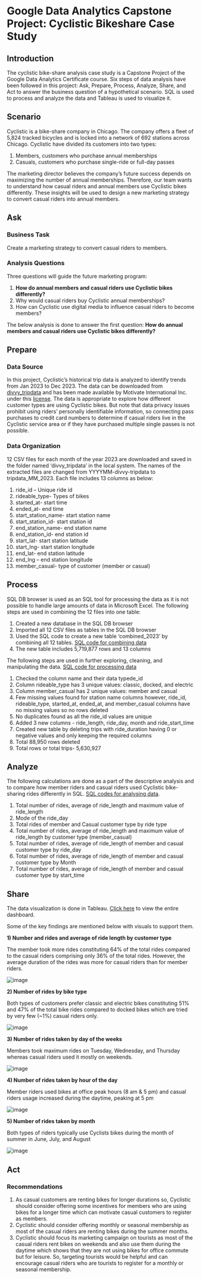 # Google Data Analytics Capstone Project: Cyclistic Bikeshare Case Study

## Introduction

The cyclistic bike-share analysis case study is a Capstone Project of the Google Data Analytics Certificate course. Six steps of data analysis have been followed in this project: Ask, Prepare, Process, Analyze, Share, and Act to answer the business question of a hypothetical scenario. SQL is used to process and analyze the data and Tableau is used to visualize it.

## Scenario

Cyclistic is a bike-share company in Chicago. The company offers a fleet of 5,824 tracked bicycles and is locked into a network of 692 stations across Chicago. Cyclistic have divided its customers into two types: 

1.  Members, customers who purchase annual memberships
2.  Casuals, customers who purchase single-ride or full-day passes

The marketing director believes the company’s future success depends on maximizing the number of annual memberships. Therefore, our team wants to understand how casual riders and annual members use Cyclistic bikes differently. These insights will be used to design a new marketing strategy to convert casual riders into annual members. 

## Ask

### Business Task

Create a marketing strategy to convert casual riders to members.

### Analysis Questions

Three questions will guide the future marketing program:

1.	**How do annual members and casual riders use Cyclistic bikes differently?**
2.	Why would casual riders buy Cyclistic annual memberships?
3.	How can Cyclistic use digital media to influence casual riders to become members?
   
The below analysis is done to answer the first question: **How do annual members and casual riders use Cyclistic bikes differently?**

## Prepare

### Data Source

In this project, Cyclistic’s historical trip data is analyzed to identify trends from Jan 2023 to Dec 2023. The data can be downloaded from [divvy_tripdata](https://divvy-tripdata.s3.amazonaws.com/index.html) and has been made available by Motivate International Inc. under this [license](https://divvybikes.com/data-license-agreement). The data is appropriate to explore how different customer types are using Cyclistic bikes. But note that data privacy issues prohibit using riders’ personally identifiable information, so connecting pass purchases to credit card numbers to determine if casual riders live in the Cyclistic service area or if they have purchased multiple single passes is not possible.

### Data Organization 

12 CSV files for each month of the year 2023 are downloaded and saved in the folder named ‘divvy_tripdata’ in the local system. The names of the extracted files are changed from YYYYMM-divvy-tripdata to tripdata_MM_2023. Each file includes 13 columns as below:

1.	ride_id – Unique ride id
2.	rideable_type- Types of bikes
3.	started_at- start time
4.	ended_at- end time
5.	start_station_name- start station name
6.	start_station_id- start station id
7.	end_station_name- end station name
8.	end_station_id- end station id 
9.	start_lat- start station latitude
10.	start_lng- start station longitude
11.	end_lat- end station latitude
12.	end_lng – end station longitude
13.	member_casual- type of customer (member or casual)
    
## Process

SQL DB browser is used as an SQL tool for processing the data as it is not possible to handle large amounts of data in Microsoft Excel. 
The following steps are used in combining the 12 files into one table:

1.  Created a new database in the SQL DB browser
2.	Imported all 12 CSV files as tables in the SQL DB browser
3.	Used the SQL code to create a new table ‘combined_2023’ by combining all 12 tables. [SQL code for combining data](https://github.com/neetusco/neetusco.github.io/blob/main/table_union.sql)
4.	The new table includes 5,719,877 rows and 13 columns

The following steps are used in further exploring, cleaning, and manipulating the data. [SQL code for processing data](https://github.com/neetusco/neetusco.github.io/blob/main/Data_Processing.sql)

1.	Checked the column name and their data typede_id
2.	Column rideable_type has 3 unique values: classic, docked, and electric
3.	Column member_casual has 2 unique values: member and casual
4.	Few missing values found for station name columns however, ride_id, rideable_type, started_at, ended_at, and member_casual columns have no missing values so no rows deleted
5.	No duplicates found as all the ride_id values are unique
6.	Added 3 new columns - ride_length, ride_day, month and ride_start_time
7.	Created new table by deleting trips with ride_duration having 0 or negative values and only keeping the required columns
8.	Total 88,950 rows deleted
9.	Total rows or total trips- 5,630,927

## Analyze 

The following calculations are done as a part of the descriptive analysis and to compare how member riders and casual riders used Cyclistic bike-sharing rides differently in SQL. [SQL codes for analysing data](https://github.com/neetusco/neetusco.github.io/blob/main/Data_Analysis.sql). 

1.	Total number of rides, average of ride_length and maximum value of ride_length
2.	Mode of the ride_day
3.	Total rides of member and Casual customer type by ride type
4.	Total number of rides, average of ride_length and maximum value of ride_length by customer type (member_casual)
5. Total number of rides, average of ride_length of member and casual customer type by ride_day
6.	Total number of rides, average of ride_length of member and casual customer type by Month
7.	Total number of rides, average of ride_length of member and casual customer type by start_time

## Share

The data visualization is done in Tableau. [Click here](https://public.tableau.com/app/profile/neetika7566/viz/Book1_17048255362360/Dashboard4) to view the entire dashboard.

Some of the key findings are mentioned below with visuals to support them.

**1)	Number and rides and average of ride length by customer type**
   
The member took more rides constituting 64% of the total rides compared to the casual riders comprising only 36% of the total rides. However, the average duration of the rides was more for casual riders than for member riders.

         

![image](https://github.com/neetusco/neetusco.github.io/assets/157532904/945e9d27-792b-46c7-8be3-8e1bb8e5a569)





**2)	Number of rides by bike type**
   
Both types of customers prefer classic and electric bikes constituting 51% and 47% of the total bike rides compared to docked bikes which are tried by very few (~1%) casual riders only.


![image](https://github.com/neetusco/neetusco.github.io/assets/157532904/f97e75fb-4f5d-451c-a42d-d9a169fd22a1)




**3)	Number of rides taken by day of the weeks**
   
Members took maximum rides on Tuesday, Wednesday, and Thursday whereas casual riders used it mostly on weekends.
  


![image](https://github.com/neetusco/neetusco.github.io/assets/157532904/2930dbf4-0019-4988-959f-f26b32bc785b)













**4)	Number of rides taken by hour of the day**
   
Member riders used bikes at office peak hours (8 am & 5 pm) and casual riders usage increased during the daytime, peaking at 5 pm 

  ![image](https://github.com/neetusco/neetusco.github.io/assets/157532904/75fdf7ea-3981-46a8-b108-982f538a97db)


**5)	Number of rides taken by month**
    
Both types of riders typically use Cyclists bikes during the month of summer in June, July, and August
  
![image](https://github.com/neetusco/neetusco.github.io/assets/157532904/640c06e7-ff47-47e2-8643-48bcd9da87e8)


## Act

### Recommendations

1)	As casual customers are renting bikes for longer durations so, Cyclistic should consider offering some incentives for members who are using bikes for a longer time which can motivate casual customers to register as members.
2)	Cyclistic should consider offering monthly or seasonal membership as most of the casual riders are renting bikes during the summer months.
3)	Cyclistic should focus its marketing campaign on tourists as most of the casual riders rent bikes on weekends and also use them during the daytime which shows that they are not using bikes for office commute but for leisure. So, targeting tourists would be helpful and can encourage casual riders who are tourists to register for a monthly or seasonal membership.
